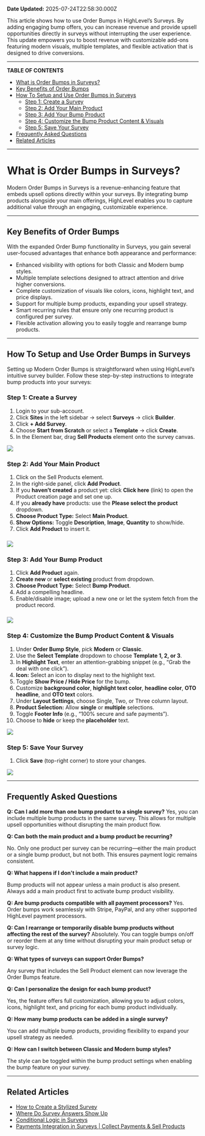 **Date Updated:** 2025-07-24T22:58:30.000Z

This article shows how to use Order Bumps in HighLevel’s Surveys. By adding engaging bump offers, you can increase revenue and provide upsell opportunities directly in surveys without interrupting the user experience. This update empowers you to boost revenue with customizable add-ons featuring modern visuals, multiple templates, and flexible activation that is designed to drive conversions.

---

**TABLE OF CONTENTS**

* [What is Order Bumps in Surveys?](#What-is-Order-Bumps-in-Surveys?)[](#Key-Benefits-of-Order-Bumps)
* [Key Benefits of Order Bumps](#Key-Benefits-of-Order-Bumps)[](#How-To-Setup-and-Use-Order-Bumps-in-Surveys)
* [How To Setup and Use Order Bumps in Surveys](#How-To-Setup-and-Use-Order-Bumps-in-Surveys)[](#Step-1%3A%C2%A0Create-a-Survey)  
   * [Step 1: Create a Survey](#Step-1%3A%C2%A0Create-a-Survey)[](#Step-2%3A-Add-Your-Main-Product)  
   * [Step 2: Add Your Main Product](#Step-2%3A-Add-Your-Main-Product)[](#Step-3%3A-Add-Your-Bump-Product)  
   * [Step 3: Add Your Bump Product](#Step-3%3A-Add-Your-Bump-Product)[](#Step-4%3A-Customize-the-Bump-Product-Content-&-Visuals)  
   * [Step 4: Customize the Bump Product Content & Visuals](#Step-4%3A-Customize-the-Bump-Product-Content-&-Visuals)[](#Step-5%3A-Save-Your-Survey)  
   * [Step 5: Save Your Survey](#Step-5%3A-Save-Your-Survey)[](#Frequently-Asked-Questions)
* [Frequently Asked Questions](#Frequently-Asked-Questions)[](#Related-Articles)
* [Related Articles](#Related-Articles)

---

# **What is Order Bumps in Surveys?**

  
Modern Order Bumps in Surveys is a revenue-enhancing feature that embeds upsell options directly within your surveys. By integrating bump products alongside your main offerings, HighLevel enables you to capture additional value through an engaging, customizable experience.

---

## **Key Benefits of Order Bumps**

  
With the expanded Order Bump functionality in Surveys, you gain several user-focused advantages that enhance both appearance and performance:

  
* Enhanced visibility with options for both Classic and Modern bump styles.
* Multiple template selections designed to attract attention and drive higher conversions.
* Complete customization of visuals like colors, icons, highlight text, and price displays.
* Support for multiple bump products, expanding your upsell strategy.
* Smart recurring rules that ensure only one recurring product is configured per survey.
* Flexible activation allowing you to easily toggle and rearrange bump products.

---

## **How To Setup and Use Order Bumps in Surveys**

  
Setting up Modern Order Bumps is straightforward when using HighLevel’s intuitive survey builder. Follow these step-by-step instructions to integrate bump products into your surveys:

  
### **Step 1:** Create a Survey

  
1. Login to your sub-account.
2. Click **Sites** in the left sidebar → select **Surveys** → click **Builder**.
3. Click **\+ Add Survey**.
4. Choose **Start from Scratch** or select a **Template** → click **Create**.
5. In the Element bar, drag **Sell Products** element onto the survey canvas.

  
![](https://jumpshare.com/v/Y5dypmurPaobZF4yKrQQ+/GIF+Recording+2025-07-24+at+8.40.36+PM.gif)  
  
### **Step 2:** Add Your Main Product

  
1. Click on the Sell Products element.
2. In the right-side panel, click **Add Product**.
3. If you **haven’t created** a product yet: click **Click here** (link) to open the Product creation page and set one up.
4. If you **already have** products: use the **Please select the product** dropdown.
5. **Choose Product Type:** Select **Main Product**.
6. **Show Options:** Toggle **Description**, **Image**, **Quantity** to show/hide.
7. Click **Add Product** to insert it.

### ![](https://jumpshare.com/v/rDUo2mzTWTYwPhaFcBNv+/GIF+Recording+2025-07-24+at+8.48.46+PM.gif)
  
  
### **Step 3:** Add Your Bump Product

  
1. Click **Add Product** again.
2. **Create new** or **select existing** product from dropdown.
3. **Choose Product Type:** Select **Bump Product**.
4. Add a compelling headline.
5. Enable/disable image; upload a new one or let the system fetch from the product record.

### ![](https://jumpshare.com/v/S9lGMnoD4uYUQAbT5JwR+/GIF+Recording+2025-07-24+at+9.44.04+PM.gif)
  
  
### **Step 4:** Customize the Bump Product Content & Visuals

  
1. Under **Order Bump Style**, pick **Modern** or **Classic**.
2. Use the **Select Template** dropdown to choose **Template 1, 2, or 3**.
3. In **Highlight Text**, enter an attention-grabbing snippet (e.g., “Grab the deal with one click”).
4. **Icon:** Select an icon to display next to the highlight text.
5. Toggle **Show Price / Hide Price** for the bump.
6. Customize **background color**, **highlight text color**, **headline color**, **OTO headline**, and **OTO text** colors.
7. Under **Layout Settings**, choose Single, Two, or Three column layout.
8. **Product Selection:** Allow **single** or **multiple** selections.
9. Toggle **Footer Info** (e.g., “100% secure and safe payments”).
10. Choose to **hide** or keep the **placeholder** text.

![](https://jumpshare.com/v/cQiqgSyDmTJrOFPQyazT+/GIF+Recording+2025-07-24+at+9.47.48+PM.gif)
  
  
### **Step 5:** Save Your Survey

  
1. Click **Save** (top-right corner) to store your changes.

![](https://jumpshare.com/v/nsXVDx4jYmDGelQt4pHQ+/Screen+Shot+2025-07-24+at+9.53.00+PM.png)

---

## **Frequently Asked Questions**

  
**Q: Can I add more than one bump product to a single survey?** 
Yes, you can include multiple bump products in the same survey. This allows for multiple upsell opportunities without disrupting the main product flow.

  
**Q: Can both the main product and a bump product be recurring?**

No. Only one product per survey can be recurring—either the main product or a single bump product, but not both. This ensures payment logic remains consistent.

  
**Q: What happens if I don't include a main product?**

Bump products will not appear unless a main product is also present. Always add a main product first to activate bump product visibility.

  
**Q: Are bump products compatible with all payment processors?** 
Yes. Order bumps work seamlessly with Stripe, PayPal, and any other supported HighLevel payment processors.

  
**Q: Can I rearrange or temporarily disable bump products without affecting the rest of the survey?** 
Absolutely. You can toggle bumps on/off or reorder them at any time without disrupting your main product setup or survey logic.

  
**Q: What types of surveys can support Order Bumps?**

Any survey that includes the Sell Product element can now leverage the Order Bumps feature.

  
**Q: Can I personalize the design for each bump product?**

Yes, the feature offers full customization, allowing you to adjust colors, icons, highlight text, and pricing for each bump product individually.

  
**Q: How many bump products can be added in a single survey?**

You can add multiple bump products, providing flexibility to expand your upsell strategy as needed.

  
**Q: How can I switch between Classic and Modern bump styles?**

The style can be toggled within the bump product settings when enabling the bump feature on your survey.

---

## **Related Articles**

  
* [How to Create a Stylized Survey](https://help.gohighlevel.com/en/support/solutions/articles/48001165941)
* [Where Do Survey Answers Show Up](https://help.gohighlevel.com/en/support/solutions/articles/48000979915)
* [Conditional Logic in Surveys](https://help.gohighlevel.com/en/support/solutions/articles/155000005564)
* [Payments Integration in Surveys | Collect Payments & Sell Products](https://help.gohighlevel.com/en/support/solutions/articles/155000004641)